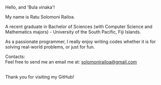Hello, and 'Bula vinaka'!

<!---
solomonirailoa/solomonirailoa is a ✨ special ✨ repository because its `README.md` (this file) appears on your GitHub profile.
You can click the Preview link to take a look at your changes.
--->

My name is Ratu Solomoni Railoa.<br />

A recent graduate in Bachelor of Sciences (with Computer Science and Mathematics majors) - University of the South Pacific, Fiji Islands.<br />

As a passionate programmer, I really enjoy writing codes whether it is for solving real-world problems, or just for fun.<br />

Contacts:<br />
Feel free to send me an email me at: solomonirailoa@gmail.com<br /><br />

Thank you for visiting my GitHub!
